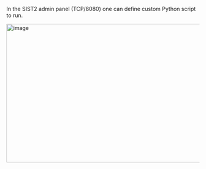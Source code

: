 In the SIST2 admin panel (TCP/8080) one can define custom Python script to run.

<img width="852" height="362" alt="image" src="https://github.com/user-attachments/assets/bff14069-fb3c-4783-99ab-2214f4190a87" />
